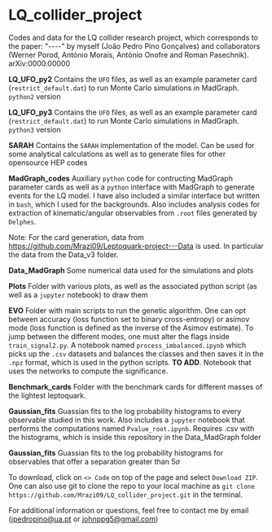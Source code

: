 # LQ_collider_project
Codes and data for the LQ collider research project, which corresponds to the paper: "----" by myself (João Pedro Pino Gonçalves) and collaborators (Werner Porod, António Morais, António Onofre and Roman Pasechnik). arXiv:0000.00000 

**LQ_UFO_py2** Contains the ```UFO``` files, as well as an example parameter card (```restrict_default.dat```) to run Monte Carlo simulations in MadGraph. ```python2``` version

**LQ_UFO_py3** Contains the ```UFO``` files, as well as an example parameter card (```restrict_default.dat```) to run Monte Carlo simulations in MadGraph. ```python3``` version

**SARAH** Contains the ```SARAH``` implementation of the model. Can be used for some analytical calculations as well as to generate files for other opensource HEP codes

**MadGraph_codes** Auxiliary ```python``` code for contructing MadGraph parameter cards as well as a ```python``` interface with MadGraph to generate events for the LQ model. I have also included a similar interface but written in ```bash```, which I used for the backgrounds. Also includes analysis codes for extraction of kinematic/angular observables from ```.root``` files generated by ```Delphes```. 

Note: For the card generation, data from https://github.com/Mrazi09/Leptoquark-project---Data is used. In particular the data from the Data_v3 folder.

**Data_MadGraph** Some numerical data used for the simulations and plots

**Plots** Folder with various plots, as well as the associated python script (as well as a ```jupyter``` notebook) to draw them

**EVO** Folder with main scripts to run the genetic algorithm. One can opt between accuracy (loss function set to binary cross-entropy) or asimov mode (loss function is defined as the inverse of the Asimov estimate). To jump between the different modes, one must alter the flags inside ```train_signal2.py```. A notebook named ```process_imbalanced.ipynb``` which picks up the ```.csv``` datasets and balances the classes and then saves it in the ```.npz``` format, which is used in the python scripts. **TO ADD**. Notebook that uses the networks to compute the significance.

**Benchmark_cards** Folder with the benchmark cards for different masses of the lightest leptoquark.

**Gaussian_fits** Guassian fits to the log probability histograms to every observable studied in this work. Also includes a ```jupyter``` notebook that performs the computations named ```Pvalue_root.ipynb```. Requires .csv with the histograms, which is inside this repository in the Data_MadGraph folder 

**Gaussian_fits** Guassian fits to the log probability histograms for observables that offer a separation greater than $5\sigma$


To download, click on ```<> Code``` on top of the page and select ```Download ZIP```. One can also use git to clone the repo to your local machine as ```git clone https://github.com/Mrazi09/LQ_collider_project.git``` in the terminal.

For additional information or questions, feel free to contact me by email (jpedropino@ua.pt or johnppg5@gmail.com)
